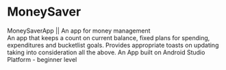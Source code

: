 # MoneySaver
<html>
<head>
  MoneySaverApp ||  An app for money management </br>
</head>
</body>
An app that keeps a count on current balance, fixed plans for spending, expenditures and bucketlist goals.
Provides appropriate toasts on updating taking into consideration all the above.
An App built on Android Studio Platform - beginner level
</body>
</html>
